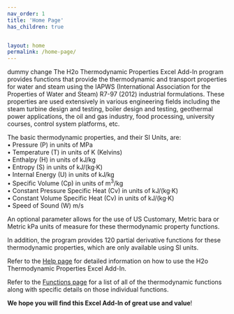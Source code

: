 ```yaml
---
nav_order: 1
title: 'Home Page'
has_children: true


layout: home
permalink: /home-page/
---
```

dummy change
The H2o Thermodynamic Properties Excel Add-In program provides functions that provide the thermodynamic and transport properties for water and steam using the IAPWS (International Association for the Properties of Water and Steam) R7-97 (2012) industrial formulations. These properties are used extensively in various engineering fields including the steam turbine design and testing, boiler design and testing, geothermal power applications, the oil and gas industry, food processing, university courses, control system platforms, etc.

The basic thermodynamic properties, and their SI Units, are:  
• Pressure (P) in units of MPa  
• Temperature (T) in units of K (Kelvins)  
• Enthalpy (H) in units of kJ/kg  
• Entropy (S) in units of kJ/(kg·K)  
• Internal Energy (U) in units of kJ/kg  
• Specific Volume (Cp) in units of m<sup>3</sup>/kg  
• Constant Pressure Specific Heat (Cv) in units of kJ/(kg·K)  
• Constant Volume Specific Heat (Cv) in units of kJ/(kg·K)  
• Speed of Sound (W) m/s

An optional parameter allows for the use of US Customary, Metric bara or Metric kPa units of measure for these thermodynamic property functions.

In addition, the program provides 120 partial derivative functions for these thermodynamic properties, which are only available using SI units.

Refer to the [Help page](https://h2othermo.com/help/) for detailed information on how to use the H2o Thermodynamic Properties Excel Add-In.

Refer to the [Functions page](https://h2othermo.com/functions/) for a list of all of the thermodynamic functions along with specific details on those individual functions.

**We hope you will find this Excel Add-In of great use and value**!